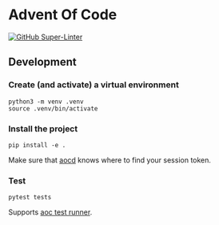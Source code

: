 # Advent Of Code

[![GitHub Super-Linter](https://github.com/cj81499/advent-of-code/workflows/Lint%20Code%20Base/badge.svg)](https://github.com/marketplace/actions/super-linter)

## Development

### Create (and activate) a virtual environment

```shell
python3 -m venv .venv
source .venv/bin/activate
```

### Install the project

```shell
pip install -e .
```

Make sure that [aocd](https://github.com/wimglenn/advent-of-code-data) knows where to find your session token.

### Test

```shell
pytest tests
```

Supports [aoc test runner](https://github.com/wimglenn/advent-of-code-data#verify-your-code-against-multiple-different-inputs).
